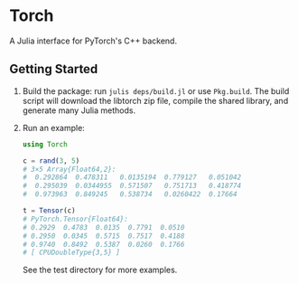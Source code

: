 # Torch

A Julia interface for PyTorch's C++ backend.

## Getting Started

1. Build the package: run `julis deps/build.jl` or use `Pkg.build`.
   The build script will download the libtorch zip file, compile the
   shared library, and generate many Julia methods.
2. Run an example:

   ```julia
   using Torch

   c = rand(3, 5)
   # 3×5 Array{Float64,2}:
   #  0.292864  0.478311   0.0135194  0.779127   0.051042
   #  0.295039  0.0344955  0.571507   0.751713   0.418774
   #  0.973963  0.849245   0.538734   0.0260422  0.17664

   t = Tensor(c)
   # PyTorch.Tensor{Float64}:
   # 0.2929  0.4783  0.0135  0.7791  0.0510
   # 0.2950  0.0345  0.5715  0.7517  0.4188
   # 0.9740  0.8492  0.5387  0.0260  0.1766
   # [ CPUDoubleType{3,5} ]
   ```
   See the test directory for more examples.
